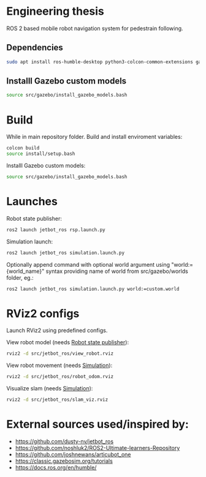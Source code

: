 # Engineering thesis
ROS 2 based mobile robot navigation system for pedestrain following.

##  Dependencies 
```bash
sudo apt install ros-humble-desktop python3-colcon-common-extensions gazebo ros-humble-xacro ros-humble-gazebo-ros-pkgs ros-humble-slam-toolbox ros-humble-navigation2 ros-humble-nav2-bringup ros-humble-twist-mux
```

## Installl Gazebo custom models

```bash
source src/gazebo/install_gazebo_models.bash
```

# Build
While in main repository folder.
Build and install enviroment variables:
```bash
colcon build
source install/setup.bash
```

Installl Gazebo custom models:
```bash
source src/gazebo/install_gazebo_models.bash
```

# Launches

Robot state publisher:
```bash
ros2 launch jetbot_ros rsp.launch.py
```

Simulation launch:
```bash
ros2 launch jetbot_ros simulation.launch.py
```
Optionally append command with optional world argument using "world:={world_name}" syntax providing name of world from src/gazebo/worlds folder, eg.:
```bash
ros2 launch jetbot_ros simulation.launch.py world:=custom.world
```

# RViz2 configs
Launch RViz2 using predefined configs.

View robot model (needs [Robot state publisher](#launches)):
```bash
rviz2 -d src/jetbot_ros/view_robot.rviz
```

View robot movement (needs [Simulation](#launches)):
```bash
rviz2 -d src/jetbot_ros/robot_odom.rviz
```

Visualize slam (needs [Simulation](#launches)):
```bash
rviz2 -d src/jetbot_ros/slam_viz.rviz
```

# External sources used/inspired by:
 - https://github.com/dusty-nv/jetbot_ros
 - https://github.com/noshluk2/ROS2-Ultimate-learners-Repository
 - https://github.com/joshnewans/articubot_one
 - https://classic.gazebosim.org/tutorials
 - https://docs.ros.org/en/humble/
